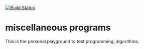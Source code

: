 [![Build Status](https://travis-ci.org/xmba15/miscellaneous.svg?branch=master)](https://travis-ci.org/xmba15/miscellaneous/builds)

# miscellaneous programs
This is the personal playground to test programming, algorithms.
